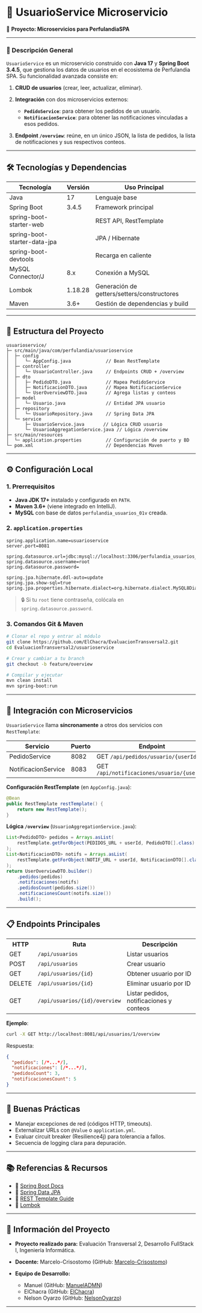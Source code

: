 # 🚀 UsuarioService Microservicio

📝 **Proyecto: Microservicios para PerfulandiaSPA**

---

### 🚀 Descripción General

`UsuarioService` es un microservicio construido con **Java 17** y **Spring Boot 3.4.5**, que gestiona los datos de usuarios en el ecosistema de Perfulandia SPA. Su funcionalidad avanzada consiste en:

1. **CRUD de usuarios** (crear, leer, actualizar, eliminar).
2. **Integración** con dos microservicios externos:

   * **`PedidoService`**: para obtener los pedidos de un usuario.
   * **`NotificacionService`**: para obtener las notificaciones vinculadas a esos pedidos.
3. **Endpoint `/overview`**: reúne, en un único JSON, la lista de pedidos, la lista de notificaciones y sus respectivos conteos.

---

## 🛠️ Tecnologías y Dependencias

| Tecnología                   | Versión | Uso Principal                               |
| ---------------------------- | ------- | ------------------------------------------- |
| Java                         | 17      | Lenguaje base                               |
| Spring Boot                  | 3.4.5   | Framework principal                         |
| spring-boot-starter-web      |         | REST API, RestTemplate                      |
| spring-boot-starter-data-jpa |         | JPA / Hibernate                             |
| spring-boot-devtools         |         | Recarga en caliente                         |
| MySQL Connector/J            | 8.x     | Conexión a MySQL                            |
| Lombok                       | 1.18.28 | Generación de getters/setters/constructores |
| Maven                        | 3.6+    | Gestión de dependencias y build             |

---

## 📁 Estructura del Proyecto

```text
usuarioservice/
├─ src/main/java/com/perfulandia/usuarioservice
│  ├─ config
│  │   └─ AppConfig.java             // Bean RestTemplate
│  ├─ controller
│  │   └─ UsuarioController.java     // Endpoints CRUD + /overview
│  ├─ dto
│  │   ├─ PedidoDTO.java             // Mapea PedidoService
│  │   ├─ NotificacionDTO.java       // Mapea NotificacionService
│  │   └─ UserOverviewDTO.java       // Agrega listas y conteos
│  ├─ model
│  │   └─ Usuario.java               // Entidad JPA usuario
│  ├─ repository
│  │   └─ UsuarioRepository.java     // Spring Data JPA
│  └─ service
│      ├─ UsuarioService.java       // Lógica CRUD usuario
│      └─ UsuarioAggregationService.java // Lógica /overview
├─ src/main/resources
│  └─ application.properties         // Configuración de puerto y BD
└─ pom.xml                           // Dependencias Maven
```

---

## ⚙️ Configuración Local

### 1. Prerrequisitos

* **Java JDK 17+** instalado y configurado en `PATH`.
* **Maven 3.6+** (viene integrado en IntelliJ).
* **MySQL** con base de datos `perfulandia_usuarios_01v` creada.

### 2. `application.properties`

```properties
spring.application.name=usuarioservice
server.port=8081

spring.datasource.url=jdbc:mysql://localhost:3306/perfulandia_usuarios_01v
spring.datasource.username=root
spring.datasource.password=

spring.jpa.hibernate.ddl-auto=update
spring.jpa.show-sql=true
spring.jpa.properties.hibernate.dialect=org.hibernate.dialect.MySQL8Dialect
```

> 🔒 Si tu `root` tiene contraseña, colócala en `spring.datasource.password`.

### 3. Comandos Git & Maven

```bash
# Clonar el repo y entrar al módulo
git clone https://github.com/ElChacra/EvaluacionTransversal2.git
cd EvaluacionTransversal2/usuarioservice

# Crear y cambiar a tu branch
git checkout -b feature/overview

# Compilar y ejecutar
mvn clean install
mvn spring-boot:run
```

---

## 🔗 Integración con Microservicios

`UsuarioService` llama **síncronamente** a otros dos servicios con `RestTemplate`:

| Servicio            | Puerto | Endpoint                                   |
| ------------------- | ------ | ------------------------------------------ |
| PedidoService       | 8082   | GET `/api/pedidos/usuario/{userId}`        |
| NotificacionService | 8083   | GET `/api/notificaciones/usuario/{userId}` |

**Configuración RestTemplate** (en `AppConfig.java`):

```java
@Bean
public RestTemplate restTemplate() {
    return new RestTemplate();
}
```

**Lógica `/overview`** (`UsuarioAggregationService.java`):

```java
List<PedidoDTO> pedidos = Arrays.asList(
    restTemplate.getForObject(PEDIDOS_URL + userId, PedidoDTO[].class)
);
List<NotificacionDTO> notifs = Arrays.asList(
    restTemplate.getForObject(NOTIF_URL + userId, NotificacionDTO[].class)
);
return UserOverviewDTO.builder()
    .pedidos(pedidos)
    .notificaciones(notifs)
    .pedidosCount(pedidos.size())
    .notificacionesCount(notifs.size())
    .build();
```

---

## 📋 Endpoints Principales

<table>
  <tr><th>HTTP</th><th>Ruta</th><th>Descripción</th></tr>
  <tr><td>GET</td><td><code>/api/usuarios</code></td><td>Listar usuarios</td></tr>
  <tr><td>POST</td><td><code>/api/usuarios</code></td><td>Crear usuario</td></tr>
  <tr><td>GET</td><td><code>/api/usuarios/{id}</code></td><td>Obtener usuario por ID</td></tr>
  <tr><td>DELETE</td><td><code>/api/usuarios/{id}</code></td><td>Eliminar usuario por ID</td></tr>
  <tr><td>GET</td><td><code>/api/usuarios/{id}/overview</code></td><td>Listar pedidos, notificaciones y conteos</td></tr>
</table>

**Ejemplo**:

```bash
curl -X GET http://localhost:8081/api/usuarios/1/overview
```

Respuesta:

```json
{
  "pedidos": [/*...*/],
  "notificaciones": [/*...*/],
  "pedidosCount": 3,
  "notificacionesCount": 5
}
```

---

## 🌟 Buenas Prácticas

* Manejar excepciones de red (códigos HTTP, timeouts).
* Externalizar URLs con `@Value` o `application.yml`.
* Evaluar circuit breaker (Resilience4j) para tolerancia a fallos.
* Secuencia de logging clara para depuración.

---

## 📚 Referencias & Recursos

* 🔗 [Spring Boot Docs](https://docs.spring.io/spring-boot/docs/current/reference/html/)
* 🔗 [Spring Data JPA](https://spring.io/projects/spring-data-jpa)
* 🔗 [REST Template Guide](https://spring.io/guides/gs/consuming-rest/)
* 🔗 [Lombok](https://projectlombok.org/)

---

## 📌 Información del Proyecto

* **Proyecto realizado para:** Evaluación Transversal 2, Desarrollo FullStack I, Ingeniería Informática.
* **Docente:** Marcelo-Crisostomo (GitHub: [Marcelo-Crisostomo](https://github.com/Marcelo-Crisostomo))
* **Equipo de Desarrollo:**

  * Manuel (GitHub: [ManuelADMN](https://github.com/ManuelADMN))
  * ElChacra (GitHub: [ElChacra](https://github.com/ElChacra))
  * Nelson Oyarzo (GitHub: [NelsonOyarzo](https://github.com/NelsonOyarzo))

---
